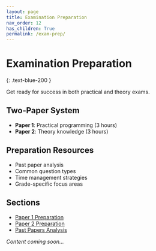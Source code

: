 ```yaml
---
layout: page
title: Examination Preparation
nav_order: 12
has_children: True
permalink: /exam-prep/
---
```


# Examination Preparation
{: .text-blue-200 }

Get ready for success in both practical and theory exams.

## Two-Paper System
- **Paper 1**: Practical programming (3 hours)
- **Paper 2**: Theory knowledge (3 hours)

## Preparation Resources
- Past paper analysis
- Common question types
- Time management strategies
- Grade-specific focus areas

## Sections
- [Paper 1 Preparation](./paper1)
- [Paper 2 Preparation](./paper2)
- [Past Papers Analysis](./past-papers)

*Content coming soon...*
